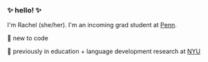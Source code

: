 ### ✨ hello! ✨

I'm Rachel (she/her). I'm an incoming grad student at [Penn](https://www.seas.upenn.edu/).

🌱 new to code

🔬 previously in education + language development research at [NYU](https://steinhardt.nyu.edu/)

